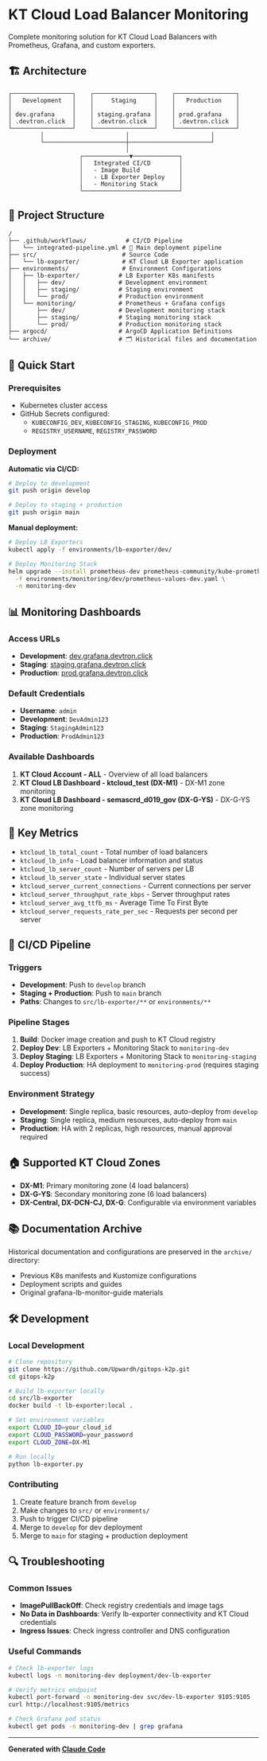# KT Cloud Load Balancer Monitoring

Complete monitoring solution for KT Cloud Load Balancers with Prometheus, Grafana, and custom exporters.

## 🏗️ Architecture

```
┌─────────────────┐    ┌─────────────────┐    ┌─────────────────┐
│   Development   │    │     Staging     │    │   Production    │
│                 │    │                 │    │                 │
│ dev.grafana     │    │ staging.grafana │    │ prod.grafana    │
│ .devtron.click  │    │ .devtron.click  │    │ .devtron.click  │
└─────────────────┘    └─────────────────┘    └─────────────────┘
         │                       │                       │
         └───────────────────────┼───────────────────────┘
                                 │
                    ┌─────────────▼─────────────┐
                    │   Integrated CI/CD        │
                    │   - Image Build           │
                    │   - LB Exporter Deploy    │
                    │   - Monitoring Stack      │
                    └───────────────────────────┘
```

## 📁 Project Structure

```
/
├── .github/workflows/           # CI/CD Pipeline
│   └── integrated-pipeline.yml # 🚀 Main deployment pipeline
├── src/                        # Source Code
│   └── lb-exporter/            # KT Cloud LB Exporter application
├── environments/               # Environment Configurations
│   ├── lb-exporter/           # LB Exporter K8s manifests
│   │   ├── dev/               # Development environment
│   │   ├── staging/           # Staging environment
│   │   └── prod/              # Production environment
│   └── monitoring/            # Prometheus + Grafana configs
│       ├── dev/               # Development monitoring stack
│       ├── staging/           # Staging monitoring stack
│       └── prod/              # Production monitoring stack
├── argocd/                    # ArgoCD Application Definitions
└── archive/                   # 🗂️ Historical files and documentation
```

## 🚀 Quick Start

### Prerequisites
- Kubernetes cluster access
- GitHub Secrets configured:
  - `KUBECONFIG_DEV`, `KUBECONFIG_STAGING`, `KUBECONFIG_PROD`
  - `REGISTRY_USERNAME`, `REGISTRY_PASSWORD`

### Deployment

**Automatic via CI/CD:**
```bash
# Deploy to development
git push origin develop

# Deploy to staging + production  
git push origin main
```

**Manual deployment:**
```bash
# Deploy LB Exporters
kubectl apply -f environments/lb-exporter/dev/

# Deploy Monitoring Stack
helm upgrade --install prometheus-dev prometheus-community/kube-prometheus-stack \
  -f environments/monitoring/dev/prometheus-values-dev.yaml \
  -n monitoring-dev
```

## 📊 Monitoring Dashboards

### Access URLs
- **Development**: [dev.grafana.devtron.click](http://dev.grafana.devtron.click)
- **Staging**: [staging.grafana.devtron.click](http://staging.grafana.devtron.click)  
- **Production**: [prod.grafana.devtron.click](http://prod.grafana.devtron.click)

### Default Credentials
- **Username**: `admin`
- **Development**: `DevAdmin123`
- **Staging**: `StagingAdmin123`
- **Production**: `ProdAdmin123`

### Available Dashboards
1. **KT Cloud Account - ALL** - Overview of all load balancers
2. **KT Cloud LB Dashboard - ktcloud_test (DX-M1)** - DX-M1 zone monitoring
3. **KT Cloud LB Dashboard - semascrd_d019_gov (DX-G-YS)** - DX-G-YS zone monitoring

## 🔧 Key Metrics

- `ktcloud_lb_total_count` - Total number of load balancers
- `ktcloud_lb_info` - Load balancer information and status
- `ktcloud_lb_server_count` - Number of servers per LB
- `ktcloud_lb_server_state` - Individual server states
- `ktcloud_server_current_connections` - Current connections per server
- `ktcloud_server_throughput_rate_kbps` - Server throughput rates
- `ktcloud_server_avg_ttfb_ms` - Average Time To First Byte
- `ktcloud_server_requests_rate_per_sec` - Requests per second per server

## 🔄 CI/CD Pipeline

### Triggers
- **Development**: Push to `develop` branch
- **Staging + Production**: Push to `main` branch
- **Paths**: Changes to `src/lb-exporter/**` or `environments/**`

### Pipeline Stages
1. **Build**: Docker image creation and push to KT Cloud registry
2. **Deploy Dev**: LB Exporters + Monitoring Stack to `monitoring-dev`
3. **Deploy Staging**: LB Exporters + Monitoring Stack to `monitoring-staging`
4. **Deploy Production**: HA deployment to `monitoring-prod` (requires staging success)

### Environment Strategy
- **Development**: Single replica, basic resources, auto-deploy from `develop`
- **Staging**: Single replica, medium resources, auto-deploy from `main`
- **Production**: HA with 2 replicas, high resources, manual approval required

## 🏠 Supported KT Cloud Zones

- **DX-M1**: Primary monitoring zone (4 load balancers)
- **DX-G-YS**: Secondary monitoring zone (6 load balancers)
- **DX-Central, DX-DCN-CJ, DX-G**: Configurable via environment variables

## 📚 Documentation Archive

Historical documentation and configurations are preserved in the `archive/` directory:
- Previous K8s manifests and Kustomize configurations
- Deployment scripts and guides
- Original grafana-lb-monitor-guide materials

## 🛠️ Development

### Local Development
```bash
# Clone repository
git clone https://github.com/Upwardh/gitops-k2p.git
cd gitops-k2p

# Build lb-exporter locally
cd src/lb-exporter
docker build -t lb-exporter:local .

# Set environment variables
export CLOUD_ID=your_cloud_id
export CLOUD_PASSWORD=your_password  
export CLOUD_ZONE=DX-M1

# Run locally
python lb-exporter.py
```

### Contributing
1. Create feature branch from `develop`
2. Make changes to `src/` or `environments/`
3. Push to trigger CI/CD pipeline
4. Merge to `develop` for dev deployment
5. Merge to `main` for staging + production deployment

## 🔍 Troubleshooting

### Common Issues
- **ImagePullBackOff**: Check registry credentials and image tags
- **No Data in Dashboards**: Verify lb-exporter connectivity and KT Cloud credentials
- **Ingress Issues**: Check ingress controller and DNS configuration

### Useful Commands
```bash
# Check lb-exporter logs
kubectl logs -n monitoring-dev deployment/dev-lb-exporter

# Verify metrics endpoint  
kubectl port-forward -n monitoring-dev svc/dev-lb-exporter 9105:9105
curl http://localhost:9105/metrics

# Check Grafana pod status
kubectl get pods -n monitoring-dev | grep grafana
```

---

**Generated with [Claude Code](https://claude.ai/code)**